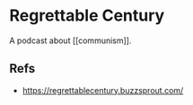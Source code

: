 # Regrettable Century

A podcast about [[communism]].


## Refs

-   https://regrettablecentury.buzzsprout.com/

